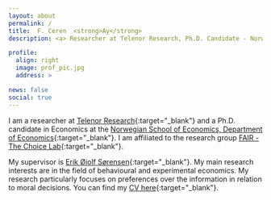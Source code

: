 ```yaml
---
layout: about
permalink: /
title:  F. Ceren  <strong>Ay</strong>
description: <a> Researcher at Telenor Research, Ph.D. Candidate - Norwegian School of Economics</a>

profile:
  align: right
  image: prof_pic.jpg
  address: >

news: false
social: true
---
```


I am a researcher at [Telenor Research](https://www.telenor.com/innovation/research/){:target="\_blank"} and a Ph.D. candidate in Economics at the [Norwegian School of Economics, Department of Economics](https://www.nhh.no/en/departments/economics/){:target="\_blank"}. I am affiliated to the research group [FAIR - The Choice Lab](https://www.nhh.no/en/research-centres/fair/about/){:target="\_blank"}. 

My supervisor is [Erik Øiolf Sørensen](https://www.nhh.no/en/employees/faculty/erik-oiolf-sorensen/){:target="\_blank"}. My main research interests are in the field of behavioural and experimental economics. My research particularly focuses on preferences over the information in relation to moral decisions. 
You can find my [CV here](/assets/pdf/Ay_CV.pdf){:target="\_blank"}.


